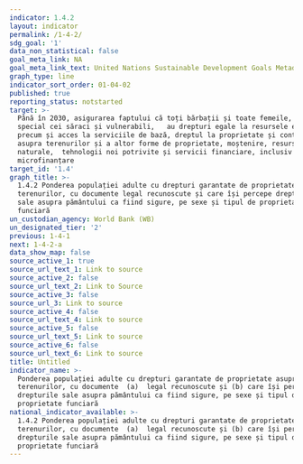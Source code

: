 ```yaml
---
indicator: 1.4.2
layout: indicator
permalink: /1-4-2/
sdg_goal: '1'
data_non_statistical: false
goal_meta_link: NA
goal_meta_link_text: United Nations Sustainable Development Goals Metadata (PDF 4.0 MB)
graph_type: line
indicator_sort_order: 01-04-02
published: true
reporting_status: notstarted
target: >-
  Până în 2030, asigurarea faptului că toți bărbații și toate femeile, în
  special cei săraci și vulnerabili,   au drepturi egale la resursele economice,
  precum și acces la serviciile de bază, dreptul la proprietate și control
  asupra terenurilor și a altor forme de proprietate, moștenire, resurse
  naturale,  tehnologii noi potrivite și servicii financiare, inclusiv de
  microfinanțare
target_id: '1.4'
graph_title: >-
  1.4.2 Ponderea populației adulte cu drepturi garantate de proprietate asupra
  terenurilor, cu documente legal recunoscute și care își percepe drepturile
  sale asupra pământului ca fiind sigure, pe sexe și tipul de proprietate
  funciară
un_custodian_agency: World Bank (WB)
un_designated_tier: '2'
previous: 1-4-1
next: 1-4-2-a
data_show_map: false
source_active_1: true
source_url_text_1: Link to source
source_active_2: false
source_url_text_2: Link to Source
source_active_3: false
source_url_3: Link to source
source_active_4: false
source_url_text_4: Link to source
source_active_5: false
source_url_text_5: Link to source
source_active_6: false
source_url_text_6: Link to source
title: Untitled
indicator_name: >-
  Ponderea populației adulte cu drepturi garantate de proprietate asupra
  terenurilor, cu documente  (a)  legal recunoscute și (b) care își percepe
  drepturile sale asupra pământului ca fiind sigure, pe sexe și tipul de
  proprietate funciară
national_indicator_available: >-
  1.4.2 Ponderea populației adulte cu drepturi garantate de proprietate asupra
  terenurilor, cu documente  (a)  legal recunoscute și (b) care își percepe
  drepturile sale asupra pământului ca fiind sigure, pe sexe și tipul de
  proprietate funciară
---
```


